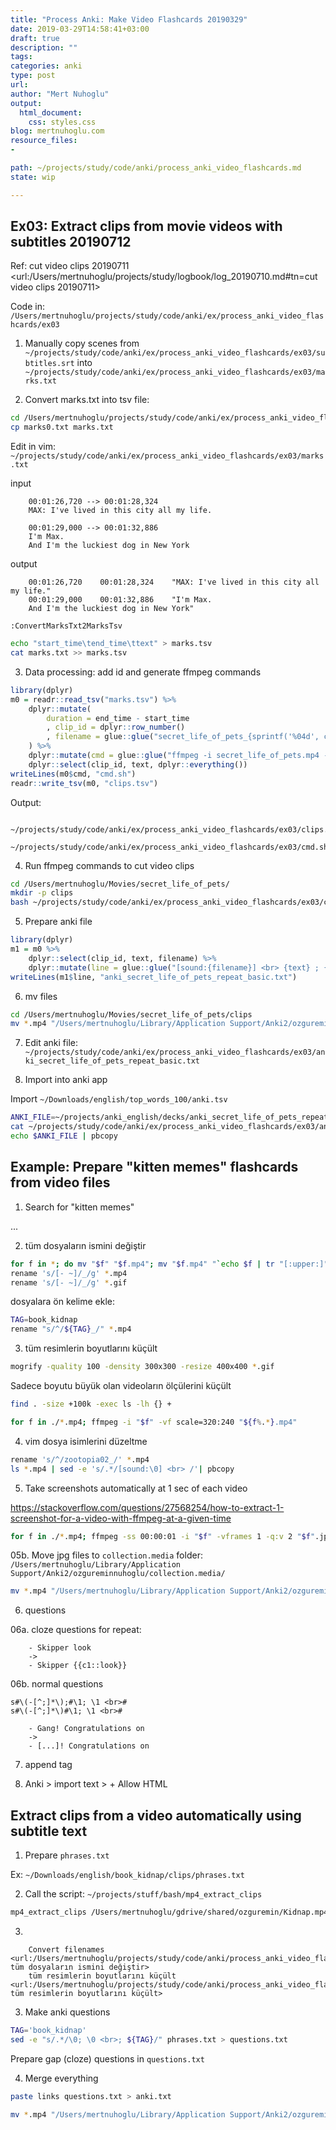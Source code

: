 ```yaml
---
title: "Process Anki: Make Video Flashcards 20190329"
date: 2019-03-29T14:58:41+03:00 
draft: true
description: ""
tags:
categories: anki
type: post
url:
author: "Mert Nuhoglu"
output:
  html_document:
    css: styles.css
blog: mertnuhoglu.com
resource_files:
- 

path: ~/projects/study/code/anki/process_anki_video_flashcards.md
state: wip

---
```


## Ex03: Extract clips from movie videos with subtitles 20190712 

Ref: cut video clips 20190711 <url:/Users/mertnuhoglu/projects/study/logbook/log_20190710.md#tn=cut video clips 20190711>

Code in: `/Users/mertnuhoglu/projects/study/code/anki/ex/process_anki_video_flashcards/ex03`

01. Manually copy scenes from `~/projects/study/code/anki/ex/process_anki_video_flashcards/ex03/subtitles.srt` into `~/projects/study/code/anki/ex/process_anki_video_flashcards/ex03/marks.txt`

02. Convert marks.txt into tsv file: 

``` bash
cd /Users/mertnuhoglu/projects/study/code/anki/ex/process_anki_video_flashcards/ex03
cp marks0.txt marks.txt
``` 

Edit in vim: `~/projects/study/code/anki/ex/process_anki_video_flashcards/ex03/marks.txt`

input

		00:01:26,720 --> 00:01:28,324
		MAX: I've lived in this city all my life.

		00:01:29,000 --> 00:01:32,886
		I'm Max.
		And I'm the luckiest dog in New York

output

		00:01:26,720	00:01:28,324	"MAX: I've lived in this city all my life."
		00:01:29,000	00:01:32,886	"I'm Max.
		And I'm the luckiest dog in New York"

``` vim
:ConvertMarksTxt2MarksTsv
``` 

``` bash
echo "start_time\tend_time\ttext" > marks.tsv
cat marks.txt >> marks.tsv
``` 

03. Data processing: add id and generate ffmpeg commands

``` r
library(dplyr)
m0 = readr::read_tsv("marks.tsv") %>%
	dplyr::mutate(
		duration = end_time - start_time
		, clip_id = dplyr::row_number()
		, filename = glue::glue("secret_life_of_pets_{sprintf('%04d', clip_id)}.mp4")
	) %>%
	dplyr::mutate(cmd = glue::glue("ffmpeg -i secret_life_of_pets.mp4 -ss {start_time} -to {end_time} -c:v libx264 -c:a libfaac clips/{filename}")) %>%
	dplyr::select(clip_id, text, dplyr::everything())
writeLines(m0$cmd, "cmd.sh")
readr::write_tsv(m0, "clips.tsv")
``` 

Output: 

		~/projects/study/code/anki/ex/process_anki_video_flashcards/ex03/clips.tsv
		~/projects/study/code/anki/ex/process_anki_video_flashcards/ex03/cmd.sh

04. Run ffmpeg commands to cut video clips

``` bash
cd /Users/mertnuhoglu/Movies/secret_life_of_pets/
mkdir -p clips
bash ~/projects/study/code/anki/ex/process_anki_video_flashcards/ex03/cmd.sh
``` 

05. Prepare anki file

``` r
library(dplyr)
m1 = m0 %>%
	dplyr::select(clip_id, text, filename) %>%
	dplyr::mutate(line = glue::glue("[sound:{filename}] <br> {text} ; {text}; secret_life_of_pets"))
writeLines(m1$line, "anki_secret_life_of_pets_repeat_basic.txt")
``` 

06. mv files

``` bash
cd /Users/mertnuhoglu/Movies/secret_life_of_pets/clips
mv *.mp4 "/Users/mertnuhoglu/Library/Application Support/Anki2/ozgureminnuhoglu/collection.media/"
``` 

07. Edit anki file: `~/projects/study/code/anki/ex/process_anki_video_flashcards/ex03/anki_secret_life_of_pets_repeat_basic.txt`

08. Import into anki app

Import `~/Downloads/english/top_words_100/anki.tsv`

``` bash
ANKI_FILE=~/projects/anki_english/decks/anki_secret_life_of_pets_repeat_basic.txt
cat ~/projects/study/code/anki/ex/process_anki_video_flashcards/ex03/anki_secret_life_of_pets_repeat_basic.txt >> $ANKI_FILE
echo $ANKI_FILE | pbcopy
``` 

## Example: Prepare "kitten memes" flashcards from video files

01. Search for "kitten memes"

...

02. tüm dosyaların ismini değiştir

``` bash
for f in *; do mv "$f" "$f.mp4"; mv "$f.mp4" "`echo $f | tr "[:upper:]" "[:lower:]"`"; done
rename 's/[- ~]/_/g' *.mp4
rename 's/[- ~]/_/g' *.gif
``` 

dosyalara ön kelime ekle:

``` bash
TAG=book_kidnap
rename "s/^/${TAG}_/" *.mp4
``` 

03. tüm resimlerin boyutlarını küçült

``` bash
mogrify -quality 100 -density 300x300 -resize 400x400 *.gif
``` 

Sadece boyutu büyük olan videoların ölçülerini küçült

``` bash
find . -size +100k -exec ls -lh {} +

for f in ./*.mp4; ffmpeg -i "$f" -vf scale=320:240 "${f%.*}.mp4"
``` 

04. vim dosya isimlerini düzeltme

``` bash
rename 's/^/zootopia02_/' *.mp4
ls *.mp4 | sed -e 's/.*/[sound:\0] <br> /'| pbcopy
``` 

05. Take screenshots automatically at 1 sec of each video

https://stackoverflow.com/questions/27568254/how-to-extract-1-screenshot-for-a-video-with-ffmpeg-at-a-given-time

``` bash
for f in ./*.mp4; ffmpeg -ss 00:00:01 -i "$f" -vframes 1 -q:v 2 "$f".jpg
``` 

05b. Move jpg files to `collection.media` folder: `/Users/mertnuhoglu/Library/Application Support/Anki2/ozgureminnuhoglu/collection.media/`

``` bash
mv *.mp4 "/Users/mertnuhoglu/Library/Application Support/Anki2/ozgureminnuhoglu/collection.media/"
``` 

06. questions

06a. cloze questions for repeat:

		- Skipper look
		->
		- Skipper {{c1::look}}

06b. normal questions

``` vim
s#\(-[^;]*\);#\1; \1 <br>#
s#\(-[^;]*\)#\1; \1 <br>#
``` 

		- Gang! Congratulations on
		->
		- [...]! Congratulations on

07. append tag

06. Anki > import text > + Allow HTML 
	
## Extract clips from a video automatically using subtitle text

01. Prepare `phrases.txt`

Ex: `~/Downloads/english/book_kidnap/clips/phrases.txt`

02. Call the script: `~/projects/stuff/bash/mp4_extract_clips`

``` bash
mp4_extract_clips /Users/mertnuhoglu/gdrive/shared/ozguremin/Kidnap.mp4 phrases.txt
``` 

03. 

		Convert filenames <url:/Users/mertnuhoglu/projects/study/code/anki/process_anki_video_flashcards.md#tn=02. tüm dosyaların ismini değiştir>
		tüm resimlerin boyutlarını küçült <url:/Users/mertnuhoglu/projects/study/code/anki/process_anki_video_flashcards.md#tn=03. tüm resimlerin boyutlarını küçült>

03. Make anki questions

``` bash
TAG='book_kidnap'
sed -e "s/.*/\0; \0 <br>; ${TAG}/" phrases.txt > questions.txt
``` 

Prepare gap (cloze) questions in `questions.txt`

04. Merge everything

``` bash
paste links questions.txt > anki.txt
``` 

``` bash
mv *.mp4 "/Users/mertnuhoglu/Library/Application Support/Anki2/ozgureminnuhoglu/collection.media/"
``` 


